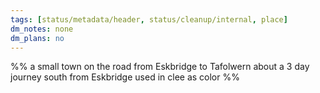 ```yaml
---
tags: [status/metadata/header, status/cleanup/internal, place]
dm_notes: none
dm_plans: no
---
```


%% a small town on the road from Eskbridge to Tafolwern about a 3 day journey south from Eskbridge 
used in clee as color 
%%
